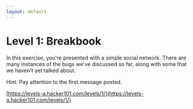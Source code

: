 ```yaml
---
layout: default
---
```


Level 1: Breakbook
==================

In this exercise, you're presented with a simple social network. There are many instances of the bugs we've discussed so far, along with some that we haven't yet talked about.

Hint: Pay attention to the first message posted.

[https://levels-a.hacker101.com/levels/1/](https://levels-a.hacker101.com/levels/1/)
